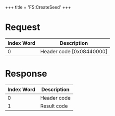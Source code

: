 +++
title = 'FS:CreateSeed'
+++

# Request

| Index Word | Description                |
|------------|----------------------------|
| 0          | Header code \[0x08440000\] |

# Response

| Index Word | Description |
|------------|-------------|
| 0          | Header code |
| 1          | Result code |